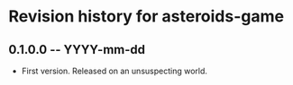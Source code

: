 # Revision history for asteroids-game

## 0.1.0.0 -- YYYY-mm-dd

* First version. Released on an unsuspecting world.
